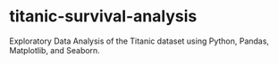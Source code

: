 # titanic-survival-analysis
Exploratory Data Analysis of the Titanic dataset using Python, Pandas, Matplotlib, and Seaborn.
